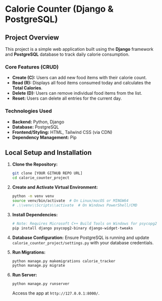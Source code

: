 # Calorie Counter (Django & PostgreSQL)

## Project Overview
This project is a simple web application built using the **Django** framework and **PostgreSQL** database to track daily calorie consumption.

### Core Features (CRUD)
* **Create (C):** Users can add new food items with their calorie count.
* **Read (R):** Displays all food items consumed today and calculates the **Total Calories**.
* **Delete (D):** Users can remove individual food items from the list.
* **Reset:** Users can delete all entries for the current day.

### Technologies Used
* **Backend:** Python, Django
* **Database:** PostgreSQL
* **Frontend/Styling:** HTML, Tailwind CSS (via CDN)
* **Dependency Management:** Pip

## Local Setup and Installation

1.  **Clone the Repository:**
    ```bash
    git clone [YOUR GITHUB REPO URL]
    cd calorie_counter_project
    ```
2.  **Create and Activate Virtual Environment:**
    ```bash
    python -m venv venv
    source venv/bin/activate  # On Linux/macOS or MINGW64
    # .\\venv\\Scripts\\activate  # On Windows PowerShell/CMD
    ```
3.  **Install Dependencies:**
    ```bash
    # Note: Requires Microsoft C++ Build Tools on Windows for psycopg2 compilation.
    pip install django psycopg2-binary django-widget-tweaks
    ```
4.  **Database Configuration:**
    Ensure PostgreSQL is running and update `calorie_counter_project/settings.py` with your database credentials.

5.  **Run Migrations:**
    ```bash
    python manage.py makemigrations calorie_tracker
    python manage.py migrate
    ```
6.  **Run Server:**
    ```bash
    python manage.py runserver
    ```
    Access the app at `http://127.0.0.1:8000/`.